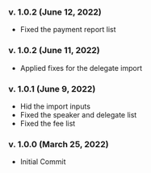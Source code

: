 ### v. 1.0.2 (June 12, 2022)
- Fixed the payment report list

### v. 1.0.2 (June 11, 2022)
- Applied fixes for the delegate import

### v. 1.0.1 (June 9, 2022)
- Hid the import inputs
- Fixed the speaker and delegate list
- Fixed the fee list

### v. 1.0.0 (March 25, 2022)
- Initial Commit